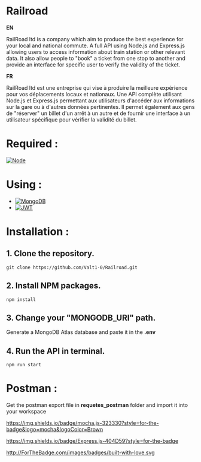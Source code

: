 <a name="readme-top"></a>

# Railroad

**EN**

RailRoad ltd is a company which aim to produce the best experience for your local and national commute.
A full API using Node.js and Express.js allowing users to access information about train station or other relevant data.
It also allow people to "book" a ticket from one stop to another and provide an interface for specific user to verify the validity of the ticket.

**FR**

RailRoad ltd est une entreprise qui vise à produire la meilleure expérience pour vos déplacements locaux et nationaux.
Une API complète utilisant Node.js et Express.js permettant aux utilisateurs d'accéder aux informations sur la gare ou à d'autres données pertinentes.
Il permet également aux gens de "réserver" un billet d'un arrêt à un autre et de fournir une interface à un utilisateur spécifique pour vérifier la validité du billet.

# Required :

[![Node][Node.js]][Node-url]


# Using :

* [![MongoDB][MongoDB]][MongoDB-url]
* [![JWT][JWT]][JWT-url]

# Installation :
## 1. Clone the repository.
```
git clone https://github.com/Valt1-0/Railroad.git
```

## 2. Install NPM packages.
```
npm install
```

## 3. Change your "MONGODB_URI" path.
Generate a MongoDB Atlas database and paste it in the **.env**

## 4. Run the API in terminal.
```
npm run start
```

# Postman :
Get the postman export file in **requetes_postman** folder and import it into your workspace


<!-- <p align="right">(<a href="#readme-top">back to top</a>)</p> -->


[Node.js]: https://img.shields.io/badge/Node.js-43853D?style=for-the-badge&logo=node.js&logoColor=white
[Node-url]: https://nodejs.org/fr/

[Express]: https://img.shields.io/badge/Express.js-404D59?style=for-the-badge
[Express-url]: https://expressjs.com/fr/

[MongoDB]: https://img.shields.io/badge/MongoDB-4EA94B?style=for-the-badge&logo=mongodb&logoColor=white
[MongoDB-url]: https://www.mongodb.com/

[JWT]:https://img.shields.io/badge/json%20web%20tokens-323330?style=for-the-badge&logo=json-web-tokens&logoColor=pink
[JWT-url]: https://jwt.io/introduction


https://img.shields.io/badge/mocha.js-323330?style=for-the-badge&logo=mocha&logoColor=Brown



https://img.shields.io/badge/Express.js-404D59?style=for-the-badge

http://ForTheBadge.com/images/badges/built-with-love.svg
